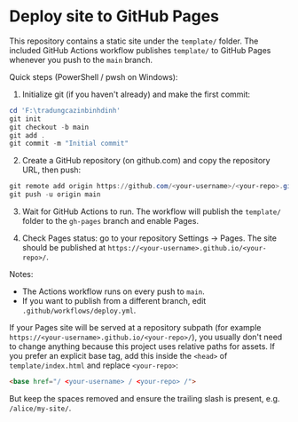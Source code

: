 # Deploy site to GitHub Pages

This repository contains a static site under the `template/` folder. The included GitHub Actions workflow publishes `template/` to GitHub Pages whenever you push to the `main` branch.

Quick steps (PowerShell / pwsh on Windows):

1. Initialize git (if you haven't already) and make the first commit:

```powershell
cd 'F:\tradungcazinbinhdinh'
git init
git checkout -b main
git add .
git commit -m "Initial commit"
```

2. Create a GitHub repository (on github.com) and copy the repository URL, then push:

```powershell
git remote add origin https://github.com/<your-username>/<your-repo>.git
git push -u origin main
```

3. Wait for GitHub Actions to run. The workflow will publish the `template/` folder to the `gh-pages` branch and enable Pages.

4. Check Pages status: go to your repository Settings -> Pages. The site should be published at `https://<your-username>.github.io/<your-repo>/`.

Notes:
- The Actions workflow runs on every push to `main`.
- If you want to publish from a different branch, edit `.github/workflows/deploy.yml`.

If your Pages site will be served at a repository subpath (for example `https://<your-username>.github.io/<your-repo>/`), you usually don't need to change anything because this project uses relative paths for assets. If you prefer an explicit base tag, add this inside the `<head>` of `template/index.html` and replace `<your-repo>`:

```html
<base href="/ <your-username> / <your-repo> /">
```

But keep the spaces removed and ensure the trailing slash is present, e.g. `/alice/my-site/`.
